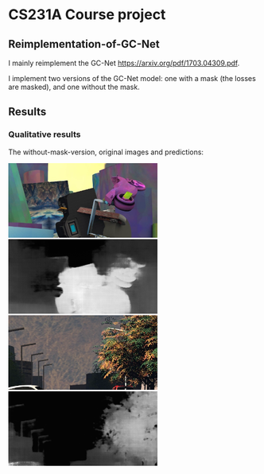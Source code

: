 # CS231A Course project

## Reimplementation-of-GC-Net

I mainly reimplement the GC-Net https://arxiv.org/pdf/1703.04309.pdf.

I implement two versions of the GC-Net model: one with a mask (the losses are masked), and one without the mask.

## Results

### Qualitative results

The without-mask-version, original images and predictions:

<img src="https://raw.githubusercontent.com/laoreja/CS231A-project-stereo-matching/master/qualitative_results/SceneFlow_train_without_mask/gt_2.png" style="width: 300px;"/> <img src="https://raw.githubusercontent.com/laoreja/CS231A-project-stereo-matching/master/qualitative_results/SceneFlow_train_without_mask/pre_2.png" style="width: 300px;"/>
<img src="https://raw.githubusercontent.com/laoreja/CS231A-project-stereo-matching/master/qualitative_results/SceneFlow_train_without_mask/gt_4.png" style="width: 300px;"/> <img src="https://raw.githubusercontent.com/laoreja/CS231A-project-stereo-matching/master/qualitative_results/SceneFlow_train_without_mask/pre_4.png" style="width: 300px;"/>
<!-- ![](https://raw.githubusercontent.com/laoreja/CS231A-project-stereo-matching/master/qualitative_results/SceneFlow_train_without_mask/gt_2.png)  ![](https://raw.githubusercontent.com/laoreja/CS231A-project-stereo-matching/master/qualitative_results/SceneFlow_train_without_mask/pre_2.png)
![](https://raw.githubusercontent.com/laoreja/CS231A-project-stereo-matching/master/qualitative_results/SceneFlow_train_without_mask/gt_4.png)  ![](https://raw.githubusercontent.com/laoreja/CS231A-project-stereo-matching/master/qualitative_results/SceneFlow_train_without_mask/pre_4.png) -->
